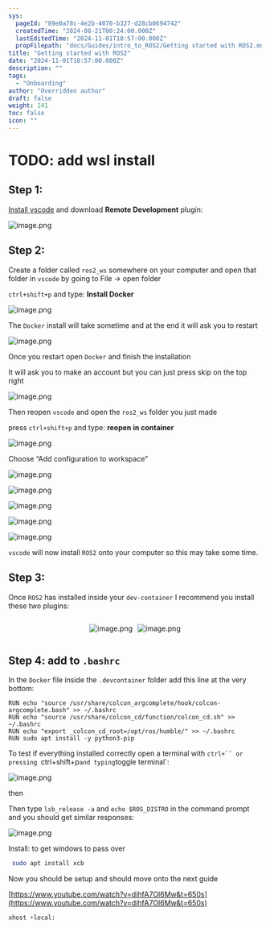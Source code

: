 ```yaml
---
sys:
  pageId: "89e0a78c-4e2b-4070-b327-d28cb0694742"
  createdTime: "2024-08-21T00:24:00.000Z"
  lastEditedTime: "2024-11-01T18:57:00.000Z"
  propFilepath: "docs/Guides/intro_to_ROS2/Getting started with ROS2.md"
title: "Getting started with ROS2"
date: "2024-11-01T18:57:00.000Z"
description: ""
tags:
  - "Onboarding"
author: "Overridden author"
draft: false
weight: 141
toc: false
icon: ""
---
```


# TODO: add wsl install

## Step 1:

[Install vscode](https://code.visualstudio.com/download) and download **Remote Development** plugin:

![image.png](https://prod-files-secure.s3.us-west-2.amazonaws.com/d518164a-d88e-44d1-a4ee-3adb3bd8bce0/efb52993-1881-4a40-b95e-6f020334f022/image.png?X-Amz-Algorithm=AWS4-HMAC-SHA256&X-Amz-Content-Sha256=UNSIGNED-PAYLOAD&X-Amz-Credential=ASIAZI2LB466UWGE3X34%2F20250316%2Fus-west-2%2Fs3%2Faws4_request&X-Amz-Date=20250316T121237Z&X-Amz-Expires=3600&X-Amz-Security-Token=IQoJb3JpZ2luX2VjENP%2F%2F%2F%2F%2F%2F%2F%2F%2F%2FwEaCXVzLXdlc3QtMiJIMEYCIQDBct1J1bdebMmQ%2Be4Ad2utcD7341NjxJG%2FlQufQizQbwIhAItiA4ecBysNKQ%2F2zna3DGxqoW9ZHF%2BPe%2Bsd3TRANNgIKv8DCCwQABoMNjM3NDIzMTgzODA1IgyF9RUTpZBU%2BXTrBjoq3AP5Ec%2BVLkO52WXQsfTFbssfBwcSOkL0lOv2Qr3O12R1RRtoskBrq8ifYJFnBJS3hfGMC0oiVeudcJ3U3CAtxGVNtnvdEAlcdKxnOmpvX5eBd56Ucb2UBgGstjPrQxEnm%2FX9W6Whl95fYgA8CktULJmxpyOgaiiBIAuCO%2FQOE0QQ3Oc7fHi%2BQ8%2FCVEjvc4eMdFXu4cznufe9RWh%2B5N0YB2isIGXoEO1UoeNWtl0Y7CArm3CNpakSULa6O24G5CwBnqqyrwEFFU90Bvlgt6%2FOGWiIh5VBGSqOnWSD0V%2FVqH%2BxHBWsGW0Z5dNS01BwArhBi02a38G%2Fris12dGeE1kx3yaYkZfFoRYHF%2FYaUCZKRyOITA%2BJ%2BdPr%2BkN6VH17UNfJBJ7GNOSMowlN1ih0pqRduJSSXvZC4OfedfIOBWklOI1tSRAcuzpOhQp5Btv7NZLmhdPPG5cSehGPtvzJRG%2FPZEbsNjsv3wx%2BcOStmTwjh5rE8AJhJr%2BH2Q0nb65YdF092JRlpTP2cAw4ej6Se1CgFcKGj4P6vptXgVTRowztfk6VBPrivBEqUpn2QhtkA8SrGHTFaaq%2BBSh%2BkzVAD5S1cmhjfIUrJpf1D%2FeOv3DEhgLxN4LL2gKmRJTnpzTN7zCA2dq%2BBjqkAUmF1M2mxkGllF9rIEh6sE%2FUsCQ1BYqNEFM%2Fq7P%2FVZEAqVCzyElL0ARADcrvIrk9DN64PPAKpMZ4iku4y7NjLWEJ3VYuSILDNyMTUEVvfCgn7r4wWVfkqeIz%2Blfj%2B%2FYLkUFY5hDL%2Fx45beSJ%2FxnP5udu8lJWPt8TsAO2hOmsSfm0q5UzwuWDxJXtBuWlaiGwEM8%2FntXmVYNGHjbP%2BxB2W%2F5FXqRr&X-Amz-Signature=e76263394493b2db1aef34345755d990ba179403a3a46ec36f230e006858d7f5&X-Amz-SignedHeaders=host&x-id=GetObject)

## Step 2:

Create a folder called `ros2_ws` somewhere on your computer and open that folder in `vscode` by going to File → open folder 

`ctrl+shift+p` and type: **Install Docker**

![image.png](https://prod-files-secure.s3.us-west-2.amazonaws.com/d518164a-d88e-44d1-a4ee-3adb3bd8bce0/2269dc0e-1cd5-47ff-bceb-c04ad9b2eab0/image.png?X-Amz-Algorithm=AWS4-HMAC-SHA256&X-Amz-Content-Sha256=UNSIGNED-PAYLOAD&X-Amz-Credential=ASIAZI2LB466UWGE3X34%2F20250316%2Fus-west-2%2Fs3%2Faws4_request&X-Amz-Date=20250316T121237Z&X-Amz-Expires=3600&X-Amz-Security-Token=IQoJb3JpZ2luX2VjENP%2F%2F%2F%2F%2F%2F%2F%2F%2F%2FwEaCXVzLXdlc3QtMiJIMEYCIQDBct1J1bdebMmQ%2Be4Ad2utcD7341NjxJG%2FlQufQizQbwIhAItiA4ecBysNKQ%2F2zna3DGxqoW9ZHF%2BPe%2Bsd3TRANNgIKv8DCCwQABoMNjM3NDIzMTgzODA1IgyF9RUTpZBU%2BXTrBjoq3AP5Ec%2BVLkO52WXQsfTFbssfBwcSOkL0lOv2Qr3O12R1RRtoskBrq8ifYJFnBJS3hfGMC0oiVeudcJ3U3CAtxGVNtnvdEAlcdKxnOmpvX5eBd56Ucb2UBgGstjPrQxEnm%2FX9W6Whl95fYgA8CktULJmxpyOgaiiBIAuCO%2FQOE0QQ3Oc7fHi%2BQ8%2FCVEjvc4eMdFXu4cznufe9RWh%2B5N0YB2isIGXoEO1UoeNWtl0Y7CArm3CNpakSULa6O24G5CwBnqqyrwEFFU90Bvlgt6%2FOGWiIh5VBGSqOnWSD0V%2FVqH%2BxHBWsGW0Z5dNS01BwArhBi02a38G%2Fris12dGeE1kx3yaYkZfFoRYHF%2FYaUCZKRyOITA%2BJ%2BdPr%2BkN6VH17UNfJBJ7GNOSMowlN1ih0pqRduJSSXvZC4OfedfIOBWklOI1tSRAcuzpOhQp5Btv7NZLmhdPPG5cSehGPtvzJRG%2FPZEbsNjsv3wx%2BcOStmTwjh5rE8AJhJr%2BH2Q0nb65YdF092JRlpTP2cAw4ej6Se1CgFcKGj4P6vptXgVTRowztfk6VBPrivBEqUpn2QhtkA8SrGHTFaaq%2BBSh%2BkzVAD5S1cmhjfIUrJpf1D%2FeOv3DEhgLxN4LL2gKmRJTnpzTN7zCA2dq%2BBjqkAUmF1M2mxkGllF9rIEh6sE%2FUsCQ1BYqNEFM%2Fq7P%2FVZEAqVCzyElL0ARADcrvIrk9DN64PPAKpMZ4iku4y7NjLWEJ3VYuSILDNyMTUEVvfCgn7r4wWVfkqeIz%2Blfj%2B%2FYLkUFY5hDL%2Fx45beSJ%2FxnP5udu8lJWPt8TsAO2hOmsSfm0q5UzwuWDxJXtBuWlaiGwEM8%2FntXmVYNGHjbP%2BxB2W%2F5FXqRr&X-Amz-Signature=02ade092383f262557bf4763a2ef86ded0dd38aee63eb65014528277c984ab53&X-Amz-SignedHeaders=host&x-id=GetObject)

The `Docker` install will take sometime and at the end it will ask you to restart

![image.png](https://prod-files-secure.s3.us-west-2.amazonaws.com/d518164a-d88e-44d1-a4ee-3adb3bd8bce0/ed233f78-be33-4b1f-b89c-9c346c0e961e/image.png?X-Amz-Algorithm=AWS4-HMAC-SHA256&X-Amz-Content-Sha256=UNSIGNED-PAYLOAD&X-Amz-Credential=ASIAZI2LB466UWGE3X34%2F20250316%2Fus-west-2%2Fs3%2Faws4_request&X-Amz-Date=20250316T121237Z&X-Amz-Expires=3600&X-Amz-Security-Token=IQoJb3JpZ2luX2VjENP%2F%2F%2F%2F%2F%2F%2F%2F%2F%2FwEaCXVzLXdlc3QtMiJIMEYCIQDBct1J1bdebMmQ%2Be4Ad2utcD7341NjxJG%2FlQufQizQbwIhAItiA4ecBysNKQ%2F2zna3DGxqoW9ZHF%2BPe%2Bsd3TRANNgIKv8DCCwQABoMNjM3NDIzMTgzODA1IgyF9RUTpZBU%2BXTrBjoq3AP5Ec%2BVLkO52WXQsfTFbssfBwcSOkL0lOv2Qr3O12R1RRtoskBrq8ifYJFnBJS3hfGMC0oiVeudcJ3U3CAtxGVNtnvdEAlcdKxnOmpvX5eBd56Ucb2UBgGstjPrQxEnm%2FX9W6Whl95fYgA8CktULJmxpyOgaiiBIAuCO%2FQOE0QQ3Oc7fHi%2BQ8%2FCVEjvc4eMdFXu4cznufe9RWh%2B5N0YB2isIGXoEO1UoeNWtl0Y7CArm3CNpakSULa6O24G5CwBnqqyrwEFFU90Bvlgt6%2FOGWiIh5VBGSqOnWSD0V%2FVqH%2BxHBWsGW0Z5dNS01BwArhBi02a38G%2Fris12dGeE1kx3yaYkZfFoRYHF%2FYaUCZKRyOITA%2BJ%2BdPr%2BkN6VH17UNfJBJ7GNOSMowlN1ih0pqRduJSSXvZC4OfedfIOBWklOI1tSRAcuzpOhQp5Btv7NZLmhdPPG5cSehGPtvzJRG%2FPZEbsNjsv3wx%2BcOStmTwjh5rE8AJhJr%2BH2Q0nb65YdF092JRlpTP2cAw4ej6Se1CgFcKGj4P6vptXgVTRowztfk6VBPrivBEqUpn2QhtkA8SrGHTFaaq%2BBSh%2BkzVAD5S1cmhjfIUrJpf1D%2FeOv3DEhgLxN4LL2gKmRJTnpzTN7zCA2dq%2BBjqkAUmF1M2mxkGllF9rIEh6sE%2FUsCQ1BYqNEFM%2Fq7P%2FVZEAqVCzyElL0ARADcrvIrk9DN64PPAKpMZ4iku4y7NjLWEJ3VYuSILDNyMTUEVvfCgn7r4wWVfkqeIz%2Blfj%2B%2FYLkUFY5hDL%2Fx45beSJ%2FxnP5udu8lJWPt8TsAO2hOmsSfm0q5UzwuWDxJXtBuWlaiGwEM8%2FntXmVYNGHjbP%2BxB2W%2F5FXqRr&X-Amz-Signature=27d50b8366201a41d41eb3e1a098e9913dc198087a5a75fdd1530737d8fb3b93&X-Amz-SignedHeaders=host&x-id=GetObject)

Once you restart open `Docker` and finish the installation

It will ask you to make an account but you can just press skip on the top right

![image.png](https://prod-files-secure.s3.us-west-2.amazonaws.com/d518164a-d88e-44d1-a4ee-3adb3bd8bce0/21010ad9-1659-4fd9-9f59-9932a09b2a3d/image.png?X-Amz-Algorithm=AWS4-HMAC-SHA256&X-Amz-Content-Sha256=UNSIGNED-PAYLOAD&X-Amz-Credential=ASIAZI2LB466UWGE3X34%2F20250316%2Fus-west-2%2Fs3%2Faws4_request&X-Amz-Date=20250316T121237Z&X-Amz-Expires=3600&X-Amz-Security-Token=IQoJb3JpZ2luX2VjENP%2F%2F%2F%2F%2F%2F%2F%2F%2F%2FwEaCXVzLXdlc3QtMiJIMEYCIQDBct1J1bdebMmQ%2Be4Ad2utcD7341NjxJG%2FlQufQizQbwIhAItiA4ecBysNKQ%2F2zna3DGxqoW9ZHF%2BPe%2Bsd3TRANNgIKv8DCCwQABoMNjM3NDIzMTgzODA1IgyF9RUTpZBU%2BXTrBjoq3AP5Ec%2BVLkO52WXQsfTFbssfBwcSOkL0lOv2Qr3O12R1RRtoskBrq8ifYJFnBJS3hfGMC0oiVeudcJ3U3CAtxGVNtnvdEAlcdKxnOmpvX5eBd56Ucb2UBgGstjPrQxEnm%2FX9W6Whl95fYgA8CktULJmxpyOgaiiBIAuCO%2FQOE0QQ3Oc7fHi%2BQ8%2FCVEjvc4eMdFXu4cznufe9RWh%2B5N0YB2isIGXoEO1UoeNWtl0Y7CArm3CNpakSULa6O24G5CwBnqqyrwEFFU90Bvlgt6%2FOGWiIh5VBGSqOnWSD0V%2FVqH%2BxHBWsGW0Z5dNS01BwArhBi02a38G%2Fris12dGeE1kx3yaYkZfFoRYHF%2FYaUCZKRyOITA%2BJ%2BdPr%2BkN6VH17UNfJBJ7GNOSMowlN1ih0pqRduJSSXvZC4OfedfIOBWklOI1tSRAcuzpOhQp5Btv7NZLmhdPPG5cSehGPtvzJRG%2FPZEbsNjsv3wx%2BcOStmTwjh5rE8AJhJr%2BH2Q0nb65YdF092JRlpTP2cAw4ej6Se1CgFcKGj4P6vptXgVTRowztfk6VBPrivBEqUpn2QhtkA8SrGHTFaaq%2BBSh%2BkzVAD5S1cmhjfIUrJpf1D%2FeOv3DEhgLxN4LL2gKmRJTnpzTN7zCA2dq%2BBjqkAUmF1M2mxkGllF9rIEh6sE%2FUsCQ1BYqNEFM%2Fq7P%2FVZEAqVCzyElL0ARADcrvIrk9DN64PPAKpMZ4iku4y7NjLWEJ3VYuSILDNyMTUEVvfCgn7r4wWVfkqeIz%2Blfj%2B%2FYLkUFY5hDL%2Fx45beSJ%2FxnP5udu8lJWPt8TsAO2hOmsSfm0q5UzwuWDxJXtBuWlaiGwEM8%2FntXmVYNGHjbP%2BxB2W%2F5FXqRr&X-Amz-Signature=7073621f9b661acf13b37e243eb2b06bf129a80f4565e8e3c558ab0d23c0d20c&X-Amz-SignedHeaders=host&x-id=GetObject)

Then reopen `vscode` and open the `ros2_ws` folder you just made

press `ctrl+shift+p` and type: **reopen in container**

![image.png](https://prod-files-secure.s3.us-west-2.amazonaws.com/d518164a-d88e-44d1-a4ee-3adb3bd8bce0/4e93b8c2-41ad-488c-8095-c74205196118/image.png?X-Amz-Algorithm=AWS4-HMAC-SHA256&X-Amz-Content-Sha256=UNSIGNED-PAYLOAD&X-Amz-Credential=ASIAZI2LB466UWGE3X34%2F20250316%2Fus-west-2%2Fs3%2Faws4_request&X-Amz-Date=20250316T121237Z&X-Amz-Expires=3600&X-Amz-Security-Token=IQoJb3JpZ2luX2VjENP%2F%2F%2F%2F%2F%2F%2F%2F%2F%2FwEaCXVzLXdlc3QtMiJIMEYCIQDBct1J1bdebMmQ%2Be4Ad2utcD7341NjxJG%2FlQufQizQbwIhAItiA4ecBysNKQ%2F2zna3DGxqoW9ZHF%2BPe%2Bsd3TRANNgIKv8DCCwQABoMNjM3NDIzMTgzODA1IgyF9RUTpZBU%2BXTrBjoq3AP5Ec%2BVLkO52WXQsfTFbssfBwcSOkL0lOv2Qr3O12R1RRtoskBrq8ifYJFnBJS3hfGMC0oiVeudcJ3U3CAtxGVNtnvdEAlcdKxnOmpvX5eBd56Ucb2UBgGstjPrQxEnm%2FX9W6Whl95fYgA8CktULJmxpyOgaiiBIAuCO%2FQOE0QQ3Oc7fHi%2BQ8%2FCVEjvc4eMdFXu4cznufe9RWh%2B5N0YB2isIGXoEO1UoeNWtl0Y7CArm3CNpakSULa6O24G5CwBnqqyrwEFFU90Bvlgt6%2FOGWiIh5VBGSqOnWSD0V%2FVqH%2BxHBWsGW0Z5dNS01BwArhBi02a38G%2Fris12dGeE1kx3yaYkZfFoRYHF%2FYaUCZKRyOITA%2BJ%2BdPr%2BkN6VH17UNfJBJ7GNOSMowlN1ih0pqRduJSSXvZC4OfedfIOBWklOI1tSRAcuzpOhQp5Btv7NZLmhdPPG5cSehGPtvzJRG%2FPZEbsNjsv3wx%2BcOStmTwjh5rE8AJhJr%2BH2Q0nb65YdF092JRlpTP2cAw4ej6Se1CgFcKGj4P6vptXgVTRowztfk6VBPrivBEqUpn2QhtkA8SrGHTFaaq%2BBSh%2BkzVAD5S1cmhjfIUrJpf1D%2FeOv3DEhgLxN4LL2gKmRJTnpzTN7zCA2dq%2BBjqkAUmF1M2mxkGllF9rIEh6sE%2FUsCQ1BYqNEFM%2Fq7P%2FVZEAqVCzyElL0ARADcrvIrk9DN64PPAKpMZ4iku4y7NjLWEJ3VYuSILDNyMTUEVvfCgn7r4wWVfkqeIz%2Blfj%2B%2FYLkUFY5hDL%2Fx45beSJ%2FxnP5udu8lJWPt8TsAO2hOmsSfm0q5UzwuWDxJXtBuWlaiGwEM8%2FntXmVYNGHjbP%2BxB2W%2F5FXqRr&X-Amz-Signature=8cee3e1f7d29c4005d037fa256d3a972206cf8e213234493a3c7b419c4b14254&X-Amz-SignedHeaders=host&x-id=GetObject)

Choose “Add configuration to workspace”

![image.png](https://prod-files-secure.s3.us-west-2.amazonaws.com/d518164a-d88e-44d1-a4ee-3adb3bd8bce0/9560b282-5060-4989-ba37-97e7b2c22476/image.png?X-Amz-Algorithm=AWS4-HMAC-SHA256&X-Amz-Content-Sha256=UNSIGNED-PAYLOAD&X-Amz-Credential=ASIAZI2LB466UWGE3X34%2F20250316%2Fus-west-2%2Fs3%2Faws4_request&X-Amz-Date=20250316T121237Z&X-Amz-Expires=3600&X-Amz-Security-Token=IQoJb3JpZ2luX2VjENP%2F%2F%2F%2F%2F%2F%2F%2F%2F%2FwEaCXVzLXdlc3QtMiJIMEYCIQDBct1J1bdebMmQ%2Be4Ad2utcD7341NjxJG%2FlQufQizQbwIhAItiA4ecBysNKQ%2F2zna3DGxqoW9ZHF%2BPe%2Bsd3TRANNgIKv8DCCwQABoMNjM3NDIzMTgzODA1IgyF9RUTpZBU%2BXTrBjoq3AP5Ec%2BVLkO52WXQsfTFbssfBwcSOkL0lOv2Qr3O12R1RRtoskBrq8ifYJFnBJS3hfGMC0oiVeudcJ3U3CAtxGVNtnvdEAlcdKxnOmpvX5eBd56Ucb2UBgGstjPrQxEnm%2FX9W6Whl95fYgA8CktULJmxpyOgaiiBIAuCO%2FQOE0QQ3Oc7fHi%2BQ8%2FCVEjvc4eMdFXu4cznufe9RWh%2B5N0YB2isIGXoEO1UoeNWtl0Y7CArm3CNpakSULa6O24G5CwBnqqyrwEFFU90Bvlgt6%2FOGWiIh5VBGSqOnWSD0V%2FVqH%2BxHBWsGW0Z5dNS01BwArhBi02a38G%2Fris12dGeE1kx3yaYkZfFoRYHF%2FYaUCZKRyOITA%2BJ%2BdPr%2BkN6VH17UNfJBJ7GNOSMowlN1ih0pqRduJSSXvZC4OfedfIOBWklOI1tSRAcuzpOhQp5Btv7NZLmhdPPG5cSehGPtvzJRG%2FPZEbsNjsv3wx%2BcOStmTwjh5rE8AJhJr%2BH2Q0nb65YdF092JRlpTP2cAw4ej6Se1CgFcKGj4P6vptXgVTRowztfk6VBPrivBEqUpn2QhtkA8SrGHTFaaq%2BBSh%2BkzVAD5S1cmhjfIUrJpf1D%2FeOv3DEhgLxN4LL2gKmRJTnpzTN7zCA2dq%2BBjqkAUmF1M2mxkGllF9rIEh6sE%2FUsCQ1BYqNEFM%2Fq7P%2FVZEAqVCzyElL0ARADcrvIrk9DN64PPAKpMZ4iku4y7NjLWEJ3VYuSILDNyMTUEVvfCgn7r4wWVfkqeIz%2Blfj%2B%2FYLkUFY5hDL%2Fx45beSJ%2FxnP5udu8lJWPt8TsAO2hOmsSfm0q5UzwuWDxJXtBuWlaiGwEM8%2FntXmVYNGHjbP%2BxB2W%2F5FXqRr&X-Amz-Signature=cb5f03c0d8b228802b29103e8ae33a8150c0ff7ed95f0b20b1386b64a717deb7&X-Amz-SignedHeaders=host&x-id=GetObject)

![image.png](https://prod-files-secure.s3.us-west-2.amazonaws.com/d518164a-d88e-44d1-a4ee-3adb3bd8bce0/2ee63f81-886b-48e8-a553-dc6e5eac99e4/image.png?X-Amz-Algorithm=AWS4-HMAC-SHA256&X-Amz-Content-Sha256=UNSIGNED-PAYLOAD&X-Amz-Credential=ASIAZI2LB466UWGE3X34%2F20250316%2Fus-west-2%2Fs3%2Faws4_request&X-Amz-Date=20250316T121237Z&X-Amz-Expires=3600&X-Amz-Security-Token=IQoJb3JpZ2luX2VjENP%2F%2F%2F%2F%2F%2F%2F%2F%2F%2FwEaCXVzLXdlc3QtMiJIMEYCIQDBct1J1bdebMmQ%2Be4Ad2utcD7341NjxJG%2FlQufQizQbwIhAItiA4ecBysNKQ%2F2zna3DGxqoW9ZHF%2BPe%2Bsd3TRANNgIKv8DCCwQABoMNjM3NDIzMTgzODA1IgyF9RUTpZBU%2BXTrBjoq3AP5Ec%2BVLkO52WXQsfTFbssfBwcSOkL0lOv2Qr3O12R1RRtoskBrq8ifYJFnBJS3hfGMC0oiVeudcJ3U3CAtxGVNtnvdEAlcdKxnOmpvX5eBd56Ucb2UBgGstjPrQxEnm%2FX9W6Whl95fYgA8CktULJmxpyOgaiiBIAuCO%2FQOE0QQ3Oc7fHi%2BQ8%2FCVEjvc4eMdFXu4cznufe9RWh%2B5N0YB2isIGXoEO1UoeNWtl0Y7CArm3CNpakSULa6O24G5CwBnqqyrwEFFU90Bvlgt6%2FOGWiIh5VBGSqOnWSD0V%2FVqH%2BxHBWsGW0Z5dNS01BwArhBi02a38G%2Fris12dGeE1kx3yaYkZfFoRYHF%2FYaUCZKRyOITA%2BJ%2BdPr%2BkN6VH17UNfJBJ7GNOSMowlN1ih0pqRduJSSXvZC4OfedfIOBWklOI1tSRAcuzpOhQp5Btv7NZLmhdPPG5cSehGPtvzJRG%2FPZEbsNjsv3wx%2BcOStmTwjh5rE8AJhJr%2BH2Q0nb65YdF092JRlpTP2cAw4ej6Se1CgFcKGj4P6vptXgVTRowztfk6VBPrivBEqUpn2QhtkA8SrGHTFaaq%2BBSh%2BkzVAD5S1cmhjfIUrJpf1D%2FeOv3DEhgLxN4LL2gKmRJTnpzTN7zCA2dq%2BBjqkAUmF1M2mxkGllF9rIEh6sE%2FUsCQ1BYqNEFM%2Fq7P%2FVZEAqVCzyElL0ARADcrvIrk9DN64PPAKpMZ4iku4y7NjLWEJ3VYuSILDNyMTUEVvfCgn7r4wWVfkqeIz%2Blfj%2B%2FYLkUFY5hDL%2Fx45beSJ%2FxnP5udu8lJWPt8TsAO2hOmsSfm0q5UzwuWDxJXtBuWlaiGwEM8%2FntXmVYNGHjbP%2BxB2W%2F5FXqRr&X-Amz-Signature=c6e37abc17a5ca471b17d9e91ad9eddb92ffffb7f9eb618b4f4dae968ba6a6d5&X-Amz-SignedHeaders=host&x-id=GetObject)

![image.png](https://prod-files-secure.s3.us-west-2.amazonaws.com/d518164a-d88e-44d1-a4ee-3adb3bd8bce0/ae1580b2-b048-407e-aed9-b584224a7a04/image.png?X-Amz-Algorithm=AWS4-HMAC-SHA256&X-Amz-Content-Sha256=UNSIGNED-PAYLOAD&X-Amz-Credential=ASIAZI2LB466UWGE3X34%2F20250316%2Fus-west-2%2Fs3%2Faws4_request&X-Amz-Date=20250316T121237Z&X-Amz-Expires=3600&X-Amz-Security-Token=IQoJb3JpZ2luX2VjENP%2F%2F%2F%2F%2F%2F%2F%2F%2F%2FwEaCXVzLXdlc3QtMiJIMEYCIQDBct1J1bdebMmQ%2Be4Ad2utcD7341NjxJG%2FlQufQizQbwIhAItiA4ecBysNKQ%2F2zna3DGxqoW9ZHF%2BPe%2Bsd3TRANNgIKv8DCCwQABoMNjM3NDIzMTgzODA1IgyF9RUTpZBU%2BXTrBjoq3AP5Ec%2BVLkO52WXQsfTFbssfBwcSOkL0lOv2Qr3O12R1RRtoskBrq8ifYJFnBJS3hfGMC0oiVeudcJ3U3CAtxGVNtnvdEAlcdKxnOmpvX5eBd56Ucb2UBgGstjPrQxEnm%2FX9W6Whl95fYgA8CktULJmxpyOgaiiBIAuCO%2FQOE0QQ3Oc7fHi%2BQ8%2FCVEjvc4eMdFXu4cznufe9RWh%2B5N0YB2isIGXoEO1UoeNWtl0Y7CArm3CNpakSULa6O24G5CwBnqqyrwEFFU90Bvlgt6%2FOGWiIh5VBGSqOnWSD0V%2FVqH%2BxHBWsGW0Z5dNS01BwArhBi02a38G%2Fris12dGeE1kx3yaYkZfFoRYHF%2FYaUCZKRyOITA%2BJ%2BdPr%2BkN6VH17UNfJBJ7GNOSMowlN1ih0pqRduJSSXvZC4OfedfIOBWklOI1tSRAcuzpOhQp5Btv7NZLmhdPPG5cSehGPtvzJRG%2FPZEbsNjsv3wx%2BcOStmTwjh5rE8AJhJr%2BH2Q0nb65YdF092JRlpTP2cAw4ej6Se1CgFcKGj4P6vptXgVTRowztfk6VBPrivBEqUpn2QhtkA8SrGHTFaaq%2BBSh%2BkzVAD5S1cmhjfIUrJpf1D%2FeOv3DEhgLxN4LL2gKmRJTnpzTN7zCA2dq%2BBjqkAUmF1M2mxkGllF9rIEh6sE%2FUsCQ1BYqNEFM%2Fq7P%2FVZEAqVCzyElL0ARADcrvIrk9DN64PPAKpMZ4iku4y7NjLWEJ3VYuSILDNyMTUEVvfCgn7r4wWVfkqeIz%2Blfj%2B%2FYLkUFY5hDL%2Fx45beSJ%2FxnP5udu8lJWPt8TsAO2hOmsSfm0q5UzwuWDxJXtBuWlaiGwEM8%2FntXmVYNGHjbP%2BxB2W%2F5FXqRr&X-Amz-Signature=54abc413ee7a61f0c6a0aff8d488f025757a079a4eec803caa6629edadda9d6f&X-Amz-SignedHeaders=host&x-id=GetObject)

![image.png](https://prod-files-secure.s3.us-west-2.amazonaws.com/d518164a-d88e-44d1-a4ee-3adb3bd8bce0/53255b28-f75e-430f-b9e3-c0ac8577e42b/image.png?X-Amz-Algorithm=AWS4-HMAC-SHA256&X-Amz-Content-Sha256=UNSIGNED-PAYLOAD&X-Amz-Credential=ASIAZI2LB466UWGE3X34%2F20250316%2Fus-west-2%2Fs3%2Faws4_request&X-Amz-Date=20250316T121237Z&X-Amz-Expires=3600&X-Amz-Security-Token=IQoJb3JpZ2luX2VjENP%2F%2F%2F%2F%2F%2F%2F%2F%2F%2FwEaCXVzLXdlc3QtMiJIMEYCIQDBct1J1bdebMmQ%2Be4Ad2utcD7341NjxJG%2FlQufQizQbwIhAItiA4ecBysNKQ%2F2zna3DGxqoW9ZHF%2BPe%2Bsd3TRANNgIKv8DCCwQABoMNjM3NDIzMTgzODA1IgyF9RUTpZBU%2BXTrBjoq3AP5Ec%2BVLkO52WXQsfTFbssfBwcSOkL0lOv2Qr3O12R1RRtoskBrq8ifYJFnBJS3hfGMC0oiVeudcJ3U3CAtxGVNtnvdEAlcdKxnOmpvX5eBd56Ucb2UBgGstjPrQxEnm%2FX9W6Whl95fYgA8CktULJmxpyOgaiiBIAuCO%2FQOE0QQ3Oc7fHi%2BQ8%2FCVEjvc4eMdFXu4cznufe9RWh%2B5N0YB2isIGXoEO1UoeNWtl0Y7CArm3CNpakSULa6O24G5CwBnqqyrwEFFU90Bvlgt6%2FOGWiIh5VBGSqOnWSD0V%2FVqH%2BxHBWsGW0Z5dNS01BwArhBi02a38G%2Fris12dGeE1kx3yaYkZfFoRYHF%2FYaUCZKRyOITA%2BJ%2BdPr%2BkN6VH17UNfJBJ7GNOSMowlN1ih0pqRduJSSXvZC4OfedfIOBWklOI1tSRAcuzpOhQp5Btv7NZLmhdPPG5cSehGPtvzJRG%2FPZEbsNjsv3wx%2BcOStmTwjh5rE8AJhJr%2BH2Q0nb65YdF092JRlpTP2cAw4ej6Se1CgFcKGj4P6vptXgVTRowztfk6VBPrivBEqUpn2QhtkA8SrGHTFaaq%2BBSh%2BkzVAD5S1cmhjfIUrJpf1D%2FeOv3DEhgLxN4LL2gKmRJTnpzTN7zCA2dq%2BBjqkAUmF1M2mxkGllF9rIEh6sE%2FUsCQ1BYqNEFM%2Fq7P%2FVZEAqVCzyElL0ARADcrvIrk9DN64PPAKpMZ4iku4y7NjLWEJ3VYuSILDNyMTUEVvfCgn7r4wWVfkqeIz%2Blfj%2B%2FYLkUFY5hDL%2Fx45beSJ%2FxnP5udu8lJWPt8TsAO2hOmsSfm0q5UzwuWDxJXtBuWlaiGwEM8%2FntXmVYNGHjbP%2BxB2W%2F5FXqRr&X-Amz-Signature=2a504d61a8274b150140d6d8952ecc224655a3723c2f05e956670882ff153ad8&X-Amz-SignedHeaders=host&x-id=GetObject)

![image.png](https://prod-files-secure.s3.us-west-2.amazonaws.com/d518164a-d88e-44d1-a4ee-3adb3bd8bce0/7c562767-5af9-4ffb-97d1-327bcdf4ee00/image.png?X-Amz-Algorithm=AWS4-HMAC-SHA256&X-Amz-Content-Sha256=UNSIGNED-PAYLOAD&X-Amz-Credential=ASIAZI2LB466UWGE3X34%2F20250316%2Fus-west-2%2Fs3%2Faws4_request&X-Amz-Date=20250316T121237Z&X-Amz-Expires=3600&X-Amz-Security-Token=IQoJb3JpZ2luX2VjENP%2F%2F%2F%2F%2F%2F%2F%2F%2F%2FwEaCXVzLXdlc3QtMiJIMEYCIQDBct1J1bdebMmQ%2Be4Ad2utcD7341NjxJG%2FlQufQizQbwIhAItiA4ecBysNKQ%2F2zna3DGxqoW9ZHF%2BPe%2Bsd3TRANNgIKv8DCCwQABoMNjM3NDIzMTgzODA1IgyF9RUTpZBU%2BXTrBjoq3AP5Ec%2BVLkO52WXQsfTFbssfBwcSOkL0lOv2Qr3O12R1RRtoskBrq8ifYJFnBJS3hfGMC0oiVeudcJ3U3CAtxGVNtnvdEAlcdKxnOmpvX5eBd56Ucb2UBgGstjPrQxEnm%2FX9W6Whl95fYgA8CktULJmxpyOgaiiBIAuCO%2FQOE0QQ3Oc7fHi%2BQ8%2FCVEjvc4eMdFXu4cznufe9RWh%2B5N0YB2isIGXoEO1UoeNWtl0Y7CArm3CNpakSULa6O24G5CwBnqqyrwEFFU90Bvlgt6%2FOGWiIh5VBGSqOnWSD0V%2FVqH%2BxHBWsGW0Z5dNS01BwArhBi02a38G%2Fris12dGeE1kx3yaYkZfFoRYHF%2FYaUCZKRyOITA%2BJ%2BdPr%2BkN6VH17UNfJBJ7GNOSMowlN1ih0pqRduJSSXvZC4OfedfIOBWklOI1tSRAcuzpOhQp5Btv7NZLmhdPPG5cSehGPtvzJRG%2FPZEbsNjsv3wx%2BcOStmTwjh5rE8AJhJr%2BH2Q0nb65YdF092JRlpTP2cAw4ej6Se1CgFcKGj4P6vptXgVTRowztfk6VBPrivBEqUpn2QhtkA8SrGHTFaaq%2BBSh%2BkzVAD5S1cmhjfIUrJpf1D%2FeOv3DEhgLxN4LL2gKmRJTnpzTN7zCA2dq%2BBjqkAUmF1M2mxkGllF9rIEh6sE%2FUsCQ1BYqNEFM%2Fq7P%2FVZEAqVCzyElL0ARADcrvIrk9DN64PPAKpMZ4iku4y7NjLWEJ3VYuSILDNyMTUEVvfCgn7r4wWVfkqeIz%2Blfj%2B%2FYLkUFY5hDL%2Fx45beSJ%2FxnP5udu8lJWPt8TsAO2hOmsSfm0q5UzwuWDxJXtBuWlaiGwEM8%2FntXmVYNGHjbP%2BxB2W%2F5FXqRr&X-Amz-Signature=82007940de5d303b59804ae017a513f688505002bf7ad368c9c60083b496e44e&X-Amz-SignedHeaders=host&x-id=GetObject)

`vscode` will now install `ROS2` onto your computer so this may take some time.

## Step 3:

Once `ROS2` has installed inside your `dev-container` I recommend you install these two plugins:

<div style="display: flex;flex-direction: row; column-gap:10px; max-width: 630px;justify-content: center;">
<div>

![image.png](https://prod-files-secure.s3.us-west-2.amazonaws.com/d518164a-d88e-44d1-a4ee-3adb3bd8bce0/3fc3d550-5a54-4ba1-ba6b-faa01cdb7369/image.png?X-Amz-Algorithm=AWS4-HMAC-SHA256&X-Amz-Content-Sha256=UNSIGNED-PAYLOAD&X-Amz-Credential=ASIAZI2LB466ZAAH4XVZ%2F20250316%2Fus-west-2%2Fs3%2Faws4_request&X-Amz-Date=20250316T121238Z&X-Amz-Expires=3600&X-Amz-Security-Token=IQoJb3JpZ2luX2VjENP%2F%2F%2F%2F%2F%2F%2F%2F%2F%2FwEaCXVzLXdlc3QtMiJIMEYCIQCG%2Fj9opbXpqqnJDZ5B2ZtESJu2pJJsTZAt%2BPJiARZIDgIhANjCiOuFkR2LYjV2u%2FL%2BCEDfZGRs9SYuE4ax5nUOF80kKv8DCCwQABoMNjM3NDIzMTgzODA1Igy%2BoMkKrJ%2BCN2el7Vgq3AOlWKJD43iUgjeGiY5R1vKL3vyMM18KKbyGvhceslGUpUu8roG0O%2Bp5kfD9O%2BMYpFPdZwHAxqcA%2FtNMWVW3u6wAHy7jXDtroabDdEIrySv4UCY8yW4Wxr7kruprCEJ2Rz27lYLThGswg5Lr%2B2zhlKdVCJoKYrYBqenq8NLTt5z96274aU5iQEB%2FWOpCIbULzHIbvFpy75Z6SGqbqbvBCQEZ036FSg3jyjTwESPd3r1KOZ1%2FJ1MM%2FKfA3%2FgJlpRCyGqrC2LsOkks3vI8c%2BYB4%2BbqQrGRPNwmAJ3%2F4eKlXziowCrj0YH4YkUMb5VLLHnaG4ZTPg%2B5p5miV9f7bmXktWO6CgGa6Y0x5er124YPN%2Ffy97%2FYqxvxBSZav2IMJge%2BZDCIwa49ejGXVl4oK6%2FBkWUsku9iEGYgpAkOOUfQn4olQwWdBPXVX3gmHy9qJSwyixqsC72aaj8okJ0%2F1l8TtmhmeQJrvn0XmoLEc%2BRkL0pHmxAKhKFW66CdKtRqrXDno9RgWp%2Bi9z8bRiT8%2FXawL%2Fk6lVKEVryIXHjfGF%2BaSazmtAno3MYqN2F7iFcHE3nJS60k044xEVjOPfHnw2rZO%2F%2FePiJefOKgiFsS8zl566tKhrQsFEHdVLtUGl3oPzCc2Nq%2BBjqkAeh5j3chjHzQ8QmZl%2F%2FNJsTn%2F4sSoOX%2BKB6dL7Lt%2FeGfq0gLskD8KA0W9bFllEr9SefAF%2BAp1R3LQNgP24A22ONj7buBgV%2B8mJhncprw0lNZePrzS5jV6lin7eKjz7%2BkQnbpxlwhMPop9PIPWUrC%2Brh%2BSCIjE5PkCUxj6LYoydYYemptlH2OQRav5ELFv4p2lfrGJQWkOxY0H6c5v9zsIZxWGcLe&X-Amz-Signature=6e95bbce9fb2abbe7627f809fa78ba2580803c8e70b61bc6c58fffc9fdc7a131&X-Amz-SignedHeaders=host&x-id=GetObject)

</div>
<div>

![image.png](https://prod-files-secure.s3.us-west-2.amazonaws.com/d518164a-d88e-44d1-a4ee-3adb3bd8bce0/d994cc66-13c2-4093-a5a3-f84cf4601a82/image.png?X-Amz-Algorithm=AWS4-HMAC-SHA256&X-Amz-Content-Sha256=UNSIGNED-PAYLOAD&X-Amz-Credential=ASIAZI2LB4664TPMUMVY%2F20250316%2Fus-west-2%2Fs3%2Faws4_request&X-Amz-Date=20250316T121238Z&X-Amz-Expires=3600&X-Amz-Security-Token=IQoJb3JpZ2luX2VjENP%2F%2F%2F%2F%2F%2F%2F%2F%2F%2FwEaCXVzLXdlc3QtMiJHMEUCIAml%2FY9P5nJ%2Brr68EMd7%2FThw%2FP8zl%2Fug%2BIIy2b4kp1WAAiEAs6agGKItm9UESff%2F6mxHiymCNz%2FNtS5yzNr2DiyroC0q%2FwMILBAAGgw2Mzc0MjMxODM4MDUiDAm0xYESwXDuN9uIqircA6vahBb5xOWASMf69nQVUY0fSeef%2FKXY0wuom11N%2BMy9OONAasCWOy5U4%2FUAzAxqMV5A%2FIZZTi7q6e44Ug3Lm1tOOnafbhXzG44c%2BNP8nAeB4hp5WlouifoWsfbjvDTBHljJn2L%2FrSMbMggZM2IYHgjM3rxtk2M2kwp8nTjkK%2FabOonKmDmyVe17DbnTq%2B7Yq1gp7yKoh%2BzbBGkvM%2B%2FS%2BE6kc81PppHsd4%2FoJt4BomrGCTgLf4ZxcdOiPr%2FBSmQE4ZmFS1cHOL5b1Ys3MpDrI5J4vX4Xdp4iGkjBaqLhFGhbjPSEqRK9eOcTqycdf2WNK9tKNO%2FU0qSVC5R70g7JFF4l4Z1JuCYU6jC5crC8kRnYXB9Ua%2FWyRxEQXjVvR5w1zRk7f%2Br7qAfNZQvJOx%2Br1fkTbGidqBZVpGh2aDy2yEtn6AIoXN1SMGAGZyLD%2BY1ijv054uVtZLDBfI3rvHxml5SIAwnLcO9eTjyziXqIUQGT2WoiOp1FZ7TtnxWNyTaMai2FAh8%2F1xxjYbb7Yy63ncLMTCkNCGZ1u32H%2BZcOyP5JP%2Bb7JgzdyyNxq%2BE5xHNJPuvOII3tvSmiYt2l9oyrqhoMJJiCSF5%2BZl1QzsB9HjSTpw81UCy3wi2WsiX%2BMKvY2r4GOqUBYajnlNIhtlzL0gTr9Gflk7MwWkgnKLLGNbhPRpvQjHznKuuPk%2FjCVqYHWPSVRdv%2Fc%2BoLa%2B46GGXkPbP7lxY8rmx4in%2B1%2BlFOXHr4V21wYyswBpVG7tNQC1LBOyRLKOUjVWAaFJaKtgMiOBUiOk3I2xBnxqk1Fn%2BQcj8y0NUWkLoTqz6%2FgExQpzi1w8W6yee9OgSMTEoEhl1SfmpjVTqJ9CNc%2BXgl&X-Amz-Signature=7d662a593358643e27a89f6b1408ce4db71c1bfc9f9c22ec8eb2a9a5a31cf274&X-Amz-SignedHeaders=host&x-id=GetObject)

</div>
</div>

## Step 4: add to `.bashrc`

In the `Docker` file inside the `.devcontainer` folder add this line at the very bottom: 

```docker
RUN echo "source /usr/share/colcon_argcomplete/hook/colcon-argcomplete.bash" >> ~/.bashrc
RUN echo "source /usr/share/colcon_cd/function/colcon_cd.sh" >> ~/.bashrc
RUN echo "export _colcon_cd_root=/opt/ros/humble/" >> ~/.bashrc
RUN sudo apt install -y python3-pip 
```

To test if everything installed correctly open a terminal with `ctrl+`` or pressing `ctrl+shift+p` and typing `toggle terminal`:

![image.png](https://prod-files-secure.s3.us-west-2.amazonaws.com/d518164a-d88e-44d1-a4ee-3adb3bd8bce0/6a4943d8-b04e-4c02-9a58-775f3384d1a5/image.png?X-Amz-Algorithm=AWS4-HMAC-SHA256&X-Amz-Content-Sha256=UNSIGNED-PAYLOAD&X-Amz-Credential=ASIAZI2LB466UWGE3X34%2F20250316%2Fus-west-2%2Fs3%2Faws4_request&X-Amz-Date=20250316T121237Z&X-Amz-Expires=3600&X-Amz-Security-Token=IQoJb3JpZ2luX2VjENP%2F%2F%2F%2F%2F%2F%2F%2F%2F%2FwEaCXVzLXdlc3QtMiJIMEYCIQDBct1J1bdebMmQ%2Be4Ad2utcD7341NjxJG%2FlQufQizQbwIhAItiA4ecBysNKQ%2F2zna3DGxqoW9ZHF%2BPe%2Bsd3TRANNgIKv8DCCwQABoMNjM3NDIzMTgzODA1IgyF9RUTpZBU%2BXTrBjoq3AP5Ec%2BVLkO52WXQsfTFbssfBwcSOkL0lOv2Qr3O12R1RRtoskBrq8ifYJFnBJS3hfGMC0oiVeudcJ3U3CAtxGVNtnvdEAlcdKxnOmpvX5eBd56Ucb2UBgGstjPrQxEnm%2FX9W6Whl95fYgA8CktULJmxpyOgaiiBIAuCO%2FQOE0QQ3Oc7fHi%2BQ8%2FCVEjvc4eMdFXu4cznufe9RWh%2B5N0YB2isIGXoEO1UoeNWtl0Y7CArm3CNpakSULa6O24G5CwBnqqyrwEFFU90Bvlgt6%2FOGWiIh5VBGSqOnWSD0V%2FVqH%2BxHBWsGW0Z5dNS01BwArhBi02a38G%2Fris12dGeE1kx3yaYkZfFoRYHF%2FYaUCZKRyOITA%2BJ%2BdPr%2BkN6VH17UNfJBJ7GNOSMowlN1ih0pqRduJSSXvZC4OfedfIOBWklOI1tSRAcuzpOhQp5Btv7NZLmhdPPG5cSehGPtvzJRG%2FPZEbsNjsv3wx%2BcOStmTwjh5rE8AJhJr%2BH2Q0nb65YdF092JRlpTP2cAw4ej6Se1CgFcKGj4P6vptXgVTRowztfk6VBPrivBEqUpn2QhtkA8SrGHTFaaq%2BBSh%2BkzVAD5S1cmhjfIUrJpf1D%2FeOv3DEhgLxN4LL2gKmRJTnpzTN7zCA2dq%2BBjqkAUmF1M2mxkGllF9rIEh6sE%2FUsCQ1BYqNEFM%2Fq7P%2FVZEAqVCzyElL0ARADcrvIrk9DN64PPAKpMZ4iku4y7NjLWEJ3VYuSILDNyMTUEVvfCgn7r4wWVfkqeIz%2Blfj%2B%2FYLkUFY5hDL%2Fx45beSJ%2FxnP5udu8lJWPt8TsAO2hOmsSfm0q5UzwuWDxJXtBuWlaiGwEM8%2FntXmVYNGHjbP%2BxB2W%2F5FXqRr&X-Amz-Signature=5a5ea9f7f08797b13aa749b570f318d121b205852108a479115c778a3bb2ef1e&X-Amz-SignedHeaders=host&x-id=GetObject)

then 

Then type `lsb_release -a` and `echo $ROS_DISTRO` in the command prompt and you should get similar responses:

![image.png](https://prod-files-secure.s3.us-west-2.amazonaws.com/d518164a-d88e-44d1-a4ee-3adb3bd8bce0/3e635dec-a805-4e85-8b9e-d000e5b71a4e/image.png?X-Amz-Algorithm=AWS4-HMAC-SHA256&X-Amz-Content-Sha256=UNSIGNED-PAYLOAD&X-Amz-Credential=ASIAZI2LB466UWGE3X34%2F20250316%2Fus-west-2%2Fs3%2Faws4_request&X-Amz-Date=20250316T121237Z&X-Amz-Expires=3600&X-Amz-Security-Token=IQoJb3JpZ2luX2VjENP%2F%2F%2F%2F%2F%2F%2F%2F%2F%2FwEaCXVzLXdlc3QtMiJIMEYCIQDBct1J1bdebMmQ%2Be4Ad2utcD7341NjxJG%2FlQufQizQbwIhAItiA4ecBysNKQ%2F2zna3DGxqoW9ZHF%2BPe%2Bsd3TRANNgIKv8DCCwQABoMNjM3NDIzMTgzODA1IgyF9RUTpZBU%2BXTrBjoq3AP5Ec%2BVLkO52WXQsfTFbssfBwcSOkL0lOv2Qr3O12R1RRtoskBrq8ifYJFnBJS3hfGMC0oiVeudcJ3U3CAtxGVNtnvdEAlcdKxnOmpvX5eBd56Ucb2UBgGstjPrQxEnm%2FX9W6Whl95fYgA8CktULJmxpyOgaiiBIAuCO%2FQOE0QQ3Oc7fHi%2BQ8%2FCVEjvc4eMdFXu4cznufe9RWh%2B5N0YB2isIGXoEO1UoeNWtl0Y7CArm3CNpakSULa6O24G5CwBnqqyrwEFFU90Bvlgt6%2FOGWiIh5VBGSqOnWSD0V%2FVqH%2BxHBWsGW0Z5dNS01BwArhBi02a38G%2Fris12dGeE1kx3yaYkZfFoRYHF%2FYaUCZKRyOITA%2BJ%2BdPr%2BkN6VH17UNfJBJ7GNOSMowlN1ih0pqRduJSSXvZC4OfedfIOBWklOI1tSRAcuzpOhQp5Btv7NZLmhdPPG5cSehGPtvzJRG%2FPZEbsNjsv3wx%2BcOStmTwjh5rE8AJhJr%2BH2Q0nb65YdF092JRlpTP2cAw4ej6Se1CgFcKGj4P6vptXgVTRowztfk6VBPrivBEqUpn2QhtkA8SrGHTFaaq%2BBSh%2BkzVAD5S1cmhjfIUrJpf1D%2FeOv3DEhgLxN4LL2gKmRJTnpzTN7zCA2dq%2BBjqkAUmF1M2mxkGllF9rIEh6sE%2FUsCQ1BYqNEFM%2Fq7P%2FVZEAqVCzyElL0ARADcrvIrk9DN64PPAKpMZ4iku4y7NjLWEJ3VYuSILDNyMTUEVvfCgn7r4wWVfkqeIz%2Blfj%2B%2FYLkUFY5hDL%2Fx45beSJ%2FxnP5udu8lJWPt8TsAO2hOmsSfm0q5UzwuWDxJXtBuWlaiGwEM8%2FntXmVYNGHjbP%2BxB2W%2F5FXqRr&X-Amz-Signature=73d9b6828d16fe4a6e95342c3bea73ee4c144669cb3c22a75cd18503dc3e9eca&X-Amz-SignedHeaders=host&x-id=GetObject)

Install:  to get windows to pass over

```bash
 sudo apt install xcb
```

Now you should be setup and should move onto the next guide 

[https://www.youtube.com/watch?v=dihfA7Ol6Mw&t=650s](https://www.youtube.com/watch?v=dihfA7Ol6Mw&t=650s)

```python
xhost +local:
```
